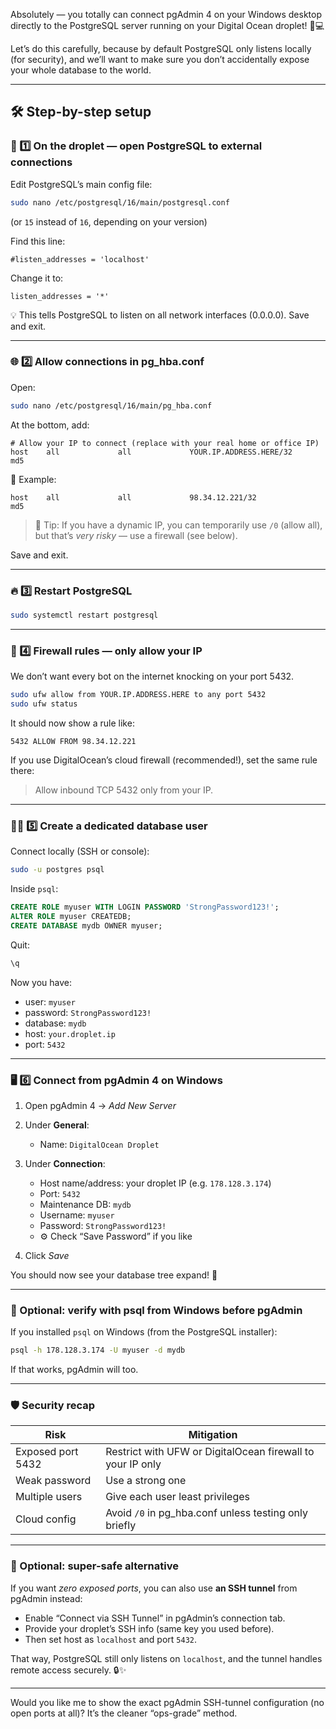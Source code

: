 Absolutely — you totally can connect pgAdmin 4 on your Windows desktop directly to the PostgreSQL server running on your Digital Ocean droplet! 🧠💻

Let’s do this carefully, because by default PostgreSQL only listens locally (for security), and we’ll want to make sure you don’t accidentally expose your whole database to the world.

---

## 🛠️ Step-by-step setup

### 🧩 1️⃣ On the droplet — open PostgreSQL to external connections

Edit PostgreSQL’s main config file:

```bash
sudo nano /etc/postgresql/16/main/postgresql.conf
```

(or `15` instead of `16`, depending on your version)

Find this line:

```
#listen_addresses = 'localhost'
```

Change it to:

```
listen_addresses = '*'
```

💡 This tells PostgreSQL to listen on all network interfaces (0.0.0.0).
Save and exit.

---

### 🌐 2️⃣ Allow connections in pg_hba.conf

Open:

```bash
sudo nano /etc/postgresql/16/main/pg_hba.conf
```

At the bottom, add:

```
# Allow your IP to connect (replace with your real home or office IP)
host    all             all             YOUR.IP.ADDRESS.HERE/32        md5
```

💬 Example:

```
host    all             all             98.34.12.221/32                md5
```

> 🧠 Tip: If you have a dynamic IP, you can temporarily use `/0` (allow all), but that’s *very risky* — use a firewall (see below).

Save and exit.

---

### 🔥 3️⃣ Restart PostgreSQL

```bash
sudo systemctl restart postgresql
```

---

### 🧱 4️⃣ Firewall rules — only allow your IP

We don’t want every bot on the internet knocking on your port 5432.

```bash
sudo ufw allow from YOUR.IP.ADDRESS.HERE to any port 5432
sudo ufw status
```

It should now show a rule like:

```
5432 ALLOW FROM 98.34.12.221
```

If you use DigitalOcean’s cloud firewall (recommended!), set the same rule there:

> Allow inbound TCP 5432 only from your IP.

---

### 🧍‍♂️ 5️⃣ Create a dedicated database user

Connect locally (SSH or console):

```bash
sudo -u postgres psql
```

Inside `psql`:

```sql
CREATE ROLE myuser WITH LOGIN PASSWORD 'StrongPassword123!';
ALTER ROLE myuser CREATEDB;
CREATE DATABASE mydb OWNER myuser;
```

Quit:

```sql
\q
```

Now you have:

* user: `myuser`
* password: `StrongPassword123!`
* database: `mydb`
* host: `your.droplet.ip`
* port: `5432`

---

### 🖥️ 6️⃣ Connect from pgAdmin 4 on Windows

1. Open pgAdmin 4 → *Add New Server*
2. Under **General**:

   * Name: `DigitalOcean Droplet`
3. Under **Connection**:

   * Host name/address: your droplet IP (e.g. `178.128.3.174`)
   * Port: `5432`
   * Maintenance DB: `mydb`
   * Username: `myuser`
   * Password: `StrongPassword123!`
   * ⚙️ Check “Save Password” if you like
4. Click *Save*

You should now see your database tree expand! 🎉

---

### 🧰 Optional: verify with psql from Windows before pgAdmin

If you installed `psql` on Windows (from the PostgreSQL installer):

```bash
psql -h 178.128.3.174 -U myuser -d mydb
```

If that works, pgAdmin will too.

---

### 🛡️ Security recap

| Risk              | Mitigation                                                 |
| ----------------- | ---------------------------------------------------------- |
| Exposed port 5432 | Restrict with UFW or DigitalOcean firewall to your IP only |
| Weak password     | Use a strong one                                           |
| Multiple users    | Give each user least privileges                            |
| Cloud config      | Avoid `/0` in pg_hba.conf unless testing only briefly      |

---

### 🚀 Optional: super-safe alternative

If you want *zero exposed ports*, you can also use **an SSH tunnel** from pgAdmin instead:

* Enable “Connect via SSH Tunnel” in pgAdmin’s connection tab.
* Provide your droplet’s SSH info (same key you used before).
* Then set host as `localhost` and port `5432`.

That way, PostgreSQL still only listens on `localhost`, and the tunnel handles remote access securely. 🔒✨

---

Would you like me to show the exact pgAdmin SSH-tunnel configuration (no open ports at all)? It’s the cleaner “ops-grade” method.
